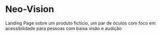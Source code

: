 # Neo-Vision
Landing Page sobre um produto fictício, um par de óculos com foco em acessibilidade para pessoas com baixa visão e audição

